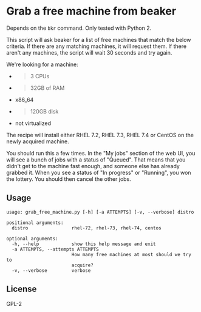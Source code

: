 # Grab a free machine from beaker

Depends on the `bkr` command.  Only tested with Python 2.

This script will ask beaker for a list of free machines that match the below
criteria.  If there are any matching machines, it will request them.  If there
aren't any machines, the script will wait 30 seconds and try again.

We're looking for a machine:

* > 3 CPUs
* > 32GB of RAM
* x86_64
* > 120GB disk
* not virtualized

The recipe will install either RHEL 7.2, RHEL 7.3, RHEL 7.4 or CentOS on the
newly acquired machine.

You should run this a few times.  In the "My jobs" section of the web UI, you
will see a bunch of jobs with a status of "Queued".  That means that you didn't
get to the machine fast enough, and someone else has already grabbed it.  When
you see a status of "In progress" or "Running", you won the lottery.  You
should then cancel the other jobs.

## Usage


```
usage: grab_free_machine.py [-h] [-a ATTEMPTS] [-v, --verbose] distro

positional arguments:
  distro                rhel-72, rhel-73, rhel-74, centos

optional arguments:
  -h, --help            show this help message and exit
  -a ATTEMPTS, --attempts ATTEMPTS
                        How many free machines at most should we try to
                        acquire?
  -v, --verbose         verbose
```

## License

GPL-2
